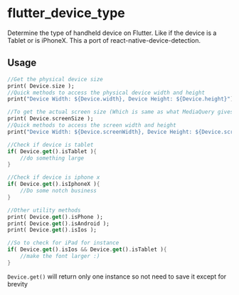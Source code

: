 # flutter_device_type

Determine the type of handheld device on Flutter. Like if the device is a Tablet or is iPhoneX. This a port of react-native-device-detection.

## Usage

```dart
//Get the physical device size
print( Device.size );
//Quick methods to access the physical device width and height
print("Device Width: ${Device.width}, Device Height: ${Device.height}");

//To get the actual screen size (Which is same as what MediaQuery gives)
print( Device.screenSize );
//Quick methods to access the screen width and height
print("Device Width: ${Device.screenWidth}, Device Height: ${Device.screenHeight}");

//Check if device is tablet
if( Device.get().isTablet ){
    //do something large
}

//Check if device is iphone x
if( Device.get().isIphoneX ){
    //Do some notch business
}

//Other utility methods
print( Device.get().isPhone );
print( Device.get().isAndroid );
print( Device.get().isIos );

//So to check for iPad for instance
if( Device.get().isIos && Device.get().isTablet ){
    //make the font larger :)
}
```

`Device.get()` will return only one instance so not need to save it except for brevity
